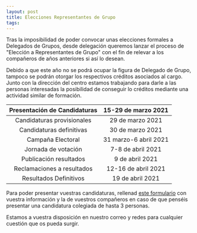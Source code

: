 ```yaml
---
layout: post
title: Elecciones Representantes de Grupo
tags: 
---
```


Tras la imposibilidad de poder convocar unas elecciones formales a Delegados de Grupos, desde delegación queremos lanzar el proceso de "Elección a Representantes de Grupo" con el fin de relevar a los compañeros de años anteriores si así lo desean.

Debido a que este año no se podrá ocupar la figura de Delegado de Grupo, tampoco se podrán otorgar los respectivos créditos asociados al cargo. Junto con la dirección del centro estamos trabajando para darle a las personas interesadas la posibilidad de conseguir lo créditos mediante una actividad similar de formación.



| Presentación de Candidaturas |  15-29 de marzo 2021  |
|:----------------------------:|:---------------------:|
| Candidaturas provisionales   |   29 de marzo 2021    |
|   Candidaturas definitivas   |   30 de marzo 2021    |
|      Campaña Electoral       | 31 marzo-6 abril 2021 |
|     Jornada de votación      |   7-8 de abril 2021   |
|    Publicación resultados    |    9 de abril 2021    |
|  Reclamaciones a resultados  |  12-16 de abril 2021  |
|    Resultados Definitivos    |    19 de abril 2021   |



Para poder presentar vuestras candidaturas, rellenad [este formulario](https://forms.office.com/Pages/ResponsePage.aspx?id=TmhK77WBHEmpjsezG-bEafWA8C7DM7hLnqkfvNl2AM9UQzNYRUczR0FZMjFaRDRNNzcxVERSQlJMVC4u) con vuestra información y la de vuestros compañeros en caso de que penséis presentar una candidatura colegiada de hasta 3 personas.

Estamos a vuestra disposición en nuestro correo y redes para cualquier cuestión que os pueda surgir.
